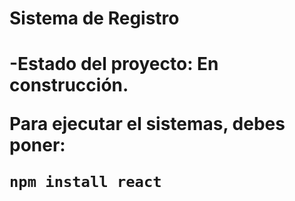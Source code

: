 <h1> Sistema de Registro<h1>

-Estado del proyecto: En construcción.

Para ejecutar el sistemas, debes poner:

```npm install react```

